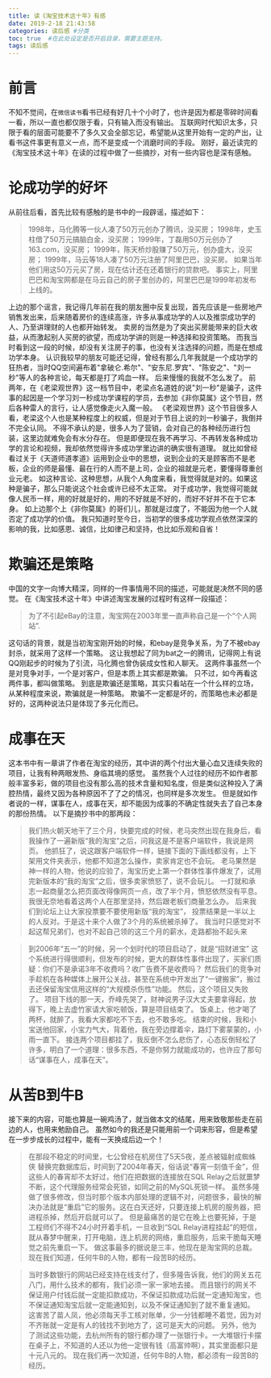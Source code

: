 ```yaml
---
title: 读《淘宝技术这十年》有感
date: 2019-2-18 21:43:58
categories: 读后感 #分类
toc: true  #在此处设定是否开启目录，需要主题支持。
tags: 读后感
---
```

# 前言
不知不觉间，在`微信读书`看书已经有好几十个小时了，也许是因为都是零碎时间看一看，所以一直也都仅限于看，只有输入而没有输出。
互联网时代知识太多，只限于看的层面可能要不了多久又会全部忘记，希望能从这里开始有一定的产出，让看书这件事更有意义一点，而不是变成一个消磨时间的手段。
刚好，最近读完的《淘宝技术这十年》在读的过程中做了一些摘抄，对有一些内容也是深有感触。

# 论成功学的好坏
从前往后看，首先比较有感触的是书中的一段辟谣，描述如下：
>1998年，马化腾等一伙人凑了50万元创办了腾讯，没买房；
1998年，史玉柱借了50万元搞脑白金，没买房；
1999年，丁磊用50万元创办了163.com，没买房；
1999年，陈天桥炒股赚了50万元，创办盛大，没买房；
1999年，马云等18人凑了50万元注册了阿里巴巴，没买房。
如果当年他们用这50万元买了房，现在估计还在还着银行的贷款吧。
事实上，阿里巴巴和淘宝网都是在马云自己的房子里创办的，阿里巴巴是1999年初发布上线的。

上边的那个谣言，我记得几年前在我的朋友圈中反复出现，首先应该是一些房地产销售发出来，后来随着房价的连续高涨，许多从事成功学的人以及推崇成功学的人、乃至讲理财的人也都开始转发。
卖房的当然是为了突出买房能带来的巨大收益，从而激起别人买房的欲望，而成功学讲的则是一种选择和投资策略。
而我当时看到这一段的时候，却没有关注房子的事，也没有关注选择的问题，而是在想成功学本身。
认识我较早的朋友可能还记得，曾经有那么几年我就是一个成功学的狂热者，当时QQ空间遍布着"拿破仑.希尔"、"安东尼.罗宾"、"陈安之"、"刘一秒"等人的各种言论，每天都是打了鸡血一样。
后来慢慢的我就不怎么发了。
前两年，在《老梁观世界》这一档节目中，老梁点名道姓的说"刘一秒"是骗子，这件事的起因是一个学习刘一秒成功学课程的学员，去参加《非你莫属》这个节目，然后各种雷人的言行，让人感觉像走火入魔一般。
《老梁观世界》这个节目很多人看，老梁这个人也是某种程度上的权威，但是对于节目上说的刘一秒骗子，我倒并不完全认同。
不得不承认的是，很多人为了营销，会对自己的各种经历进行包装，这里边就难免会有水分存在。
但是即便现在我不再学习、不再转发各种成功学的言论和视频，我却依然觉得许多成功学里边讲的确实很有道理。
就比如曾经看过关于《天道师道孝道》运用到企业中的思想，说到企业的天是顾客而不是老板，企业的师是最懂、最在行的人而不是上司，企业的祖就是元老，要懂得尊重创业元老。
如这种言论、这种思想，从我个人角度来看，我觉得就是对的。如果这种是骗子，那么只能说这个社会或许已经不太正常。
对于成功学，我觉得可能就像人民币一样，用的好就是好的，用的不好就是不好的，而好不好并不在于它本身。
如上边那个上《非你莫属》的哥们儿，那就是过度了，不能因为他一个人就否定了成功学的价值。
我只知道时至今日，当初学的很多成功学观点依然深深的影响的我，比如感恩、诚信，比如律己和坚持，也比如乐观和自省！

# 欺骗还是策略
中国的文字一向博大精深，同样的一件事情用不同的描述，可能就是决然不同的感觉。
在《淘宝技术这十年》中讲述淘宝发展的过程时有这样一段描述：
>为了不引起eBay的注意，淘宝网在2003年里一直声称自己是一个“个人网站”.

这句话的背景，就是当初淘宝刚开始的时候，和ebay是竞争关系，为了不被ebay封杀，就采用了这样一个策略。
这让我想起了同为bat之一的腾讯，记得网上有说QQ刚起步的时候为了引流，马化腾也曾伪装成女性和人聊天。
这两件事虽然一个是对竞争对手，一个是对客户，但是本质上其实都是欺骗。
只不过，如今再看这两件事，都叫做策略。
到底是欺骗还是策略，其实只看站在一个什么样的立场，从某种程度来说，欺骗就是一种策略。
欺骗不一定都是坏的，而策略也未必都是好的，这两种说法只是体现了多元化而已。

# 成事在天
这本书中有一章讲了作者在淘宝的经历，其中讲的两个付出大量心血又连续失败的项目，让我有种两眼发热、身临其境的感觉。
虽然我个人过往的经历不如作者那般丰富多彩，做的项目也没有那么高的技术含量和知名度，但是类似这种投入了满腔热情，最终又因为各种原因不了了之的情况，也同样是多次发生。
但是就如作者说的一样，谋事在人，成事在天，却不能因为成事的不确定性就失去了自己本身的那份热情。
以下是摘抄书中的那两段：

>我们热火朝天地干了三个月，快要完成的时候，老马突然出现在我身后，看我操作了一遍新版“我的淘宝”之后，问我这是不是客户端软件，我说是网页。
他抓狂了，说这跟客户端软件一样，链接下面的下画线都没有，上下架用文件夹表示，他都不知道怎么操作，卖家肯定也不会玩。
老马果然是神一样的人物，他说的应验了，淘宝历史上第一个群体性事件爆发了，试用完新版本的“我的淘宝”之后，很多卖家愤怒了，说不会玩儿。
一灯就和承志一起商量怎么把页面改得像网页一点，改了半个月，愤怒依然没有平息。
我很无奈地看着这两个人在那里坚持，然后跟老板们商量怎么办。
后来我们到论坛上让大家投票要不要使用新版“我的淘宝”，
投票结果是一半以上的人反对。于是这十来个人做了3个月的系统被杀掉了。
我当时只感觉对不起这帮兄弟们，也对不起自己领的这三个月的薪水，走路都抬不起头来

>到2006年“五一”的时候，另一个划时代的项目启动了，就是“招财进宝”
这个系统进行得很顺利，但发布的时候，更大的群体性事件出现了，买家们质疑：你们不是承诺3年不收费吗？收广告费不是收费吗？
然后我们的竞争对手趁机在各种媒体上展开公关战，甚至在系统中开发出了“一键搬家”，搬过去还保留淘宝信用这样的“大规模杀伤性”功能。
然后，这个项目又失败了。
项目下线的那一天，乔峰先哭了，财神说男子汉大丈夫要拿得起，放得下，晚上去虚竹家请大家吃顿饭，算是项目结束了。
饭桌上，他才喝了两杯，就醉了，我看大家都吃不下去，也不敢多吃。
结束的时候，我和小宝送他回家，小宝力气大，背着他，我在旁边撑着伞，路灯下雾蒙蒙的，小雨一直下。
接连两个项目都挂了，我反倒不怎么悲伤了，心态反倒轻松了许多，明白了一个道理：很多东西，不是你努力就能成功的，也许应了那句话“谋事在人，成事在天”。

# 从苦B到牛B
接下来的内容，可能也算是一碗鸡汤了，就当做本文的结尾，用来致敬那些走在前边的人，也用来勉励自己。
虽然如今的我还是只能用前一个词来形容，但是希望在一步步成长的过程中，能有一天换成后边一个！

>在那段不稳定的时间里，七公曾经在机房住了5天5夜，差点被辐射成蜘蛛侠
替换完数据库后，时间到了2004年春天，俗话说“春宵一刻值千金”，但这些人的春宵却不太好过，他们在把数据的连接放在SQL Relay之后就噩梦不断，这个代理服务经常会死锁，如同之前的MySQL死锁一样。
虽然多隆做了很多修改，但当时那个版本内部处理的逻辑不对，问题很多，最快的解决办法就是“重启”它的服务。这在白天还好，只要连接上机房的服务器，把进程杀掉，然后开启就可以了。
但是最痛苦的是它在晚上也要死掉，于是工程师们不得不24小时开着手机，一旦收到“SQL Relay进程挂起”的短信，就从春梦中醒来，打开电脑，连上机房的网络，重启服务，后来干脆每天睡觉之前先重启一下。
做这事最多的据说是三丰，他现在是淘宝网的总裁。现在我们知道，任何牛B的人物，都有一段苦B的经历。

>当时多数银行的网站已经支持在线支付了，但多隆告诉我，他们的网关五花八门，用什么技术的都有，我们必须一家一家地去接。
而且银行的网关不保证用户付钱后就一定能扣款成功，不保证扣款成功后就一定通知淘宝，也不保证通知淘宝后就一定能通知到，以及不保证通知到了就不重复通知。
这害苦了苗人凤，他必须每天手工核对账单，少一分钱都睡不着觉，因为对不齐账就一定是有人的钱找不到地方了，这可是天大的问题。
另外，他为了测试这些功能，去杭州所有的银行都办理了一张银行卡。一大堆银行卡摆在桌子上，不知道的人还以为他一定很有钱（高富帅啊），其实里面都只是十元八元的。
现在我们再一次知道，任何牛B的人物，都必须有一段苦B的经历。